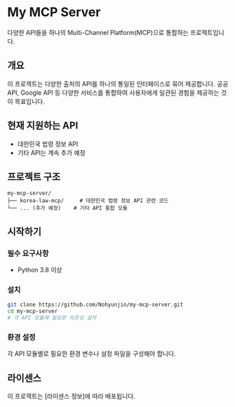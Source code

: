 # My MCP Server

다양한 API들을 하나의 Multi-Channel Platform(MCP)으로 통합하는 프로젝트입니다.

## 개요

이 프로젝트는 다양한 출처의 API를 하나의 통일된 인터페이스로 묶어 제공합니다. 공공 API, Google API 등 다양한 서비스를 통합하여 사용자에게 일관된 경험을 제공하는 것이 목표입니다.

## 현재 지원하는 API

- 대한민국 법령 정보 API
- 기타 API는 계속 추가 예정

## 프로젝트 구조

```
my-mcp-server/
├── korea-law-mcp/     # 대한민국 법령 정보 API 관련 코드
└── ... (추가 예정)    # 기타 API 통합 모듈
```

## 시작하기

### 필수 요구사항

- Python 3.8 이상

### 설치

```bash
git clone https://github.com/Nohyunjin/my-mcp-server.git
cd my-mcp-server
# 각 API 모듈에 필요한 의존성 설치
```

### 환경 설정

각 API 모듈별로 필요한 환경 변수나 설정 파일을 구성해야 합니다.

## 라이센스

이 프로젝트는 [라이센스 정보]에 따라 배포됩니다.
